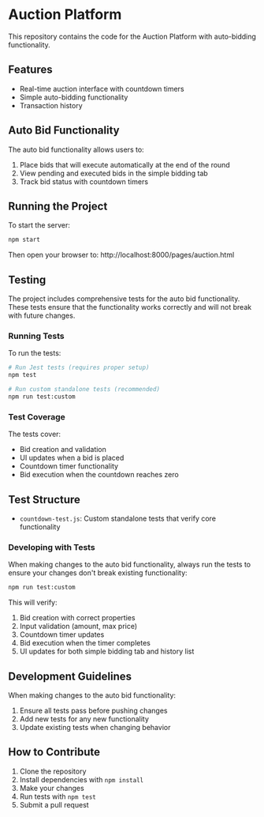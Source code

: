 # Auction Platform

This repository contains the code for the Auction Platform with auto-bidding functionality.

## Features

- Real-time auction interface with countdown timers
- Simple auto-bidding functionality
- Transaction history

## Auto Bid Functionality

The auto bid functionality allows users to:
1. Place bids that will execute automatically at the end of the round
2. View pending and executed bids in the simple bidding tab
3. Track bid status with countdown timers

## Running the Project

To start the server:

```bash
npm start
```

Then open your browser to: http://localhost:8000/pages/auction.html

## Testing

The project includes comprehensive tests for the auto bid functionality. These tests ensure that the functionality works correctly and will not break with future changes.

### Running Tests

To run the tests:

```bash
# Run Jest tests (requires proper setup)
npm test

# Run custom standalone tests (recommended)
npm run test:custom
```

### Test Coverage

The tests cover:

- Bid creation and validation
- UI updates when a bid is placed
- Countdown timer functionality
- Bid execution when the countdown reaches zero

## Test Structure

- `countdown-test.js`: Custom standalone tests that verify core functionality

### Developing with Tests

When making changes to the auto bid functionality, always run the tests to ensure your changes don't break existing functionality:

```bash
npm run test:custom
```

This will verify:
1. Bid creation with correct properties
2. Input validation (amount, max price)
3. Countdown timer updates
4. Bid execution when the timer completes
5. UI updates for both simple bidding tab and history list

## Development Guidelines

When making changes to the auto bid functionality:

1. Ensure all tests pass before pushing changes
2. Add new tests for any new functionality
3. Update existing tests when changing behavior

## How to Contribute

1. Clone the repository
2. Install dependencies with `npm install`
3. Make your changes
4. Run tests with `npm test`
5. Submit a pull request 